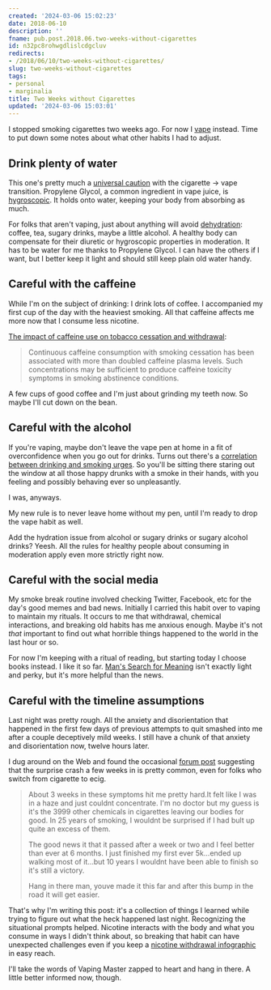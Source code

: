 ```yaml
---
created: '2024-03-06 15:02:23'
date: 2018-06-10
description: ''
fname: pub.post.2018.06.two-weeks-without-cigarettes
id: n32pc8rohwgdlislcdgcluv
redirects:
- /2018/06/10/two-weeks-without-cigarettes/
slug: two-weeks-without-cigarettes
tags:
- personal
- marginalia
title: Two Weeks without Cigarettes
updated: '2024-03-06 15:03:01'
---
```


I stopped smoking cigarettes two weeks ago. For now I [vape](https://www.merriam-webster.com/dictionary/vape) instead. Time to put down some notes about what other habits I had to adjust.

<!--more-->

## Drink plenty of water

This one's pretty much a [universal caution](https://spinfuel.com/vaping-dehydration/) with the cigarette -> vape transition. Propylene Glycol, a common ingredient in vape juice, is [hygroscopic](https://en.wikipedia.org/wiki/Hygroscopy). It holds onto water, keeping your body from absorbing as much.

For folks that aren't vaping, just about anything will avoid [dehydration](https://www.webmd.com/a-to-z-guides/dehydration-adults#1): coffee, tea, sugary drinks, maybe a little alcohol. A healthy body can compensate for their diuretic or hygroscopic properties in moderation. It has to be water for me thanks to Propylene Glycol. I can have the others if I want, but I better keep it light and should still keep plain old water handy.

## Careful with the caffeine

While I'm on the subject of drinking: I drink lots of coffee. I accompanied my first cup of the day with the heaviest smoking. All that caffeine affects me more now that I consume less nicotine.

[The impact of caffeine use on tobacco cessation and withdrawal](https://www.researchgate.net/publication/14186462_The_impact_of_caffeine_use_on_tobacco_cessation_and_withdrawal):

> Continuous caffeine consumption with smoking cessation has been associated with more than doubled caffeine plasma levels. Such concentrations may be sufficient to produce caffeine toxicity symptoms in smoking abstinence conditions.

A few cups of good coffee and I'm just about grinding my teeth now. So maybe I'll cut down on the bean.

## Careful with the alcohol

If you're vaping, maybe don't leave the vape pen at home in a fit of overconfidence when you go out for drinks. Turns out there's a [correlation between drinking and smoking urges](https://www.sciencedaily.com/releases/2013/02/130213100726.htm). So you'll be sitting there staring out the window at all those happy drunks with a smoke in their hands, with you feeling and possibly behaving ever so unpleasantly.

I was, anyways.

My new rule is to never leave home without my pen, until I'm ready to drop the vape habit as well.

Add the hydration issue from alcohol or sugary drinks or sugary alcohol drinks? Yeesh. All the rules for healthy people about consuming in moderation apply even more strictly right now.

## Careful with the social media

My smoke break routine involved checking Twitter, Facebook, etc for the day's good memes and bad news. Initially I carried this habit over to vaping to maintain my rituals. It occurs to me that withdrawal, chemical interactions, and breaking old habits has me anxious enough. Maybe it's not *that* important to find out what horrible things happened to the world in the last hour or so.

For now I'm keeping with a ritual of reading, but starting today I choose books instead. I like it so far. [Man's Search for Meaning](https://www.goodreads.com/book/show/17204679-man-s-search-for-meaning) isn't exactly light and perky, but it's more helpful than the news.

## Careful with the timeline assumptions

Last night was pretty rough. All the anxiety and disorientation that happened in the first few days of previous attempts to quit smashed into me after a couple deceptively mild weeks. I still have a chunk of that anxiety and disorientation now, twelve hours later.

I dug around on the Web and found the occasional [forum post](https://www.e-cigarette-forum.com/threads/tobacco-withdrawal-symptoms-when-using-e-cig.409890/page-2#post-9355216) suggesting that the surprise crash a few weeks in is pretty common, even for folks who switch from cigarette to ecig.

> About 3 weeks in these symptoms hit me pretty hard.It felt like I was in a haze and just couldnt concentrate. I'm no doctor but my guess is it's the 3999 other chemicals in cigarettes leaving our bodies for good. In 25 years of smoking, I wouldnt be surprised if I had bult up quite an excess of them.
>
> The good news it that it passed after a week or two and I feel better than ever at 6 months. I just finished my first ever  5k...ended up walking most of it...but 10 years I wouldnt have been able to finish so it's still a victory.
>
> Hang in there man, youve made it this far and after this bump in the road it will get easier.

That's why I'm writing this post: it's a collection of things I learned while trying to figure out what the heck happened last night. Recognizing the situational prompts helped. Nicotine interacts with the body and what you consume in ways I didn't think about, so breaking that habit can have unexpected challenges even if
you keep a [nicotine withdrawal infographic](https://vapingdaily.com/quitting-effects/nicotine-withdrawal-symptoms-timeline/) in easy reach.

I'll take the words of Vaping Master zapped to heart and hang in there. A little better informed now, though.